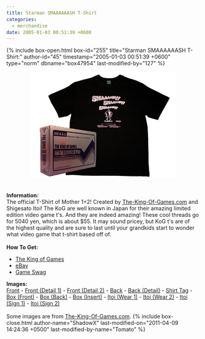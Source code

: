 ```yaml
---
title: Starman SMAAAAAASH T-Shirt
categories:
  - merchandise
date: 2005-01-03 00:51:39 +0600
---
```

{% include box-open.html box-id="255" title="Starman SMAAAAAASH T-Shirt:" author-id="45" timestamp="2005-01-03 00:51:39 +0600" type="norm" dbname="box47954" last-modified-by="127" %}
	<center>
	<img src="/merchandise/images/starmansmash_title.png" width="380" height="278" border="0" alt="Starman SMAAAAAASH T-Shirt" />
	</center>
	<br /><br />
	<b>Information:</b>
	<br />
	The official T-Shirt of Mother 1+2! Created by <a href="http://www.the-king-of-games.com">The-King-Of-Games.com</a> 
	and Shigesato Itoi! The KoG are well known in Japan for their amazing limited edition video game t's. And they are 
	indeed amazing! These cool threads go for 5040 yen, which is about $55. It may sound pricey, but KoG t's are of the 
	highest quality and are sure to last until your grandkids start to wonder what video game that t-shirt based off of.
	<br /><br />
	<b>How To Get:</b>
	<br />
	<ul>
	<li><a href="http://www.the-king-of-games.com/english/shop/index.php?mode=catalog_list&type=series&series_id=9">The King of Games</a></li>
	<li><a href="http://www.ebay.com">eBay</a></li>
        <li><a href="http://gameswag.com/view/mother-12-starman-smaaaash-t-shirt/">Game Swag</a></li>
	</ul>
	<b>Images:</b>
	<br />
	<a href="/merchandise/images/starmansmash_front1.jpg">Front</a> - <a href="/merchandise/images/starmansmash_front2.jpg">Front (Detail 1)</a> - <a href="/merchandise/images/starmansmash_front3.jpg">Front (Detail 2)</a> - 
	<a href="/merchandise/images/starmansmash_back1.jpg">Back</a> - <a href="/merchandise/images/starmansmash_back2.jpg">Back (Detail)</a> - <a href="/merchandise/images/starmansmash_tag.jpg">Shirt Tag</a> - 
	<a href="/merchandise/images/kogbox_front.jpg">Box (Front)</a> - <a href="/merchandise/images/kogbox_back.jpg">Box (Back)</a> - <a href="/merchandise/images/kogbox_insert.jpg">Box (Insert)</a> - 
	<a href="/merchandise/images/starmansmash_itoiwear1.jpg">Itoi (Wear 1)</a> - <a href="/merchandise/images/starmansmash_itoiwear2.jpg">Itoi (Wear 2)</a> - <a href="/merchandise/images/itoi_sign1.jpg">Itoi (Sign 1)</a> - 
	<a href="/merchandise/images/itoi_sign2.jpg">Itoi (Sign 2)</a>
	<br /><br />
	Some images are from <a href="http://www.the-king-of-games.com">The-King-Of-Games.com</a>.
{% include box-close.html author-name="ShadowX" last-modified-on="2011-04-09 14:24:36 +0500" last-modified-by-name="Tomato" %}
